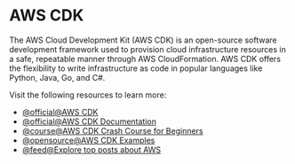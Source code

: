 # AWS CDK

The AWS Cloud Development Kit (AWS CDK) is an open-source software development framework used to provision cloud infrastructure resources in a safe, repeatable manner through AWS CloudFormation. AWS CDK offers the flexibility to write infrastructure as code in popular languages like Python, Java, Go, and C#.

Visit the following resources to learn more:

- [@official@AWS CDK](https://aws.amazon.com/cdk/)
- [@official@AWS CDK Documentation](https://docs.aws.amazon.com/cdk/index.html)
- [@course@AWS CDK Crash Course for Beginners](https://www.youtube.com/watch?v=D4Asp5g4fp8)
- [@opensource@AWS CDK Examples](https://github.com/aws-samples/aws-cdk-examples)
- [@feed@Explore top posts about AWS](https://app.daily.dev/tags/aws?ref=roadmapsh)

